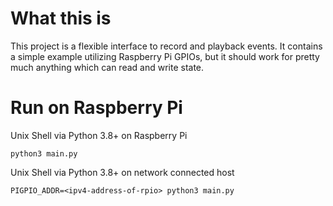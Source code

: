 # What this is
This project is a flexible interface to record and playback events. It contains
a simple example utilizing Raspberry Pi GPIOs, but it should work for pretty
much anything which can read and write state.

# Run on Raspberry Pi

Unix Shell via Python 3.8+ on Raspberry Pi
```
python3 main.py
```

Unix Shell via Python 3.8+ on network connected host
```
PIGPIO_ADDR=<ipv4-address-of-rpio> python3 main.py
```

